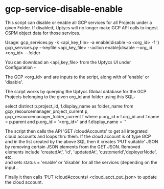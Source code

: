 # gcp-service-disable-enable
This script can disable or enable all GCP services for all Projects under a given Folder. If disabled, Uptycs will no longer make GCP API calls to ingest CSPM object data for those services.   

Usage: gcp_services.py -k <api_key_file> -a enable|disable -o <org_id> -f <folder>')
       gcp_services.py --keyfile <api_key_file> --action enable|disable --org_id <org_id> --folder <folder>

You can download an <api_key_file> from the Uptycs UI under Configuration - <your user>

The GCP <org_id> and <folder> are inputs to the script, along with <action> of 'enable' or 'disable'. 

The script works by querying the Uptycs Global database for the GCP Projects belonging to the given 
org_id and folder using this SQL: 

   select distinct p.project_id, f.display_name as folder_name
   from gcp_resourcemanager_project_current p, gcp_resourcemanager_folder_current f
   where p.org_id = f.org_id and f.name = p.parent and p.org_id = '<org_id>' 
   and f.display_name = '<folder>'

The script then calls the API 'GET /cloudAccounts' to get all integrated cloud accounts and loops thru them. 
If the cloud account is of type GCP and in the list created by the above SQL then it creates 'PUT suitable' JSON by removing 
certain JSON elements from the GET JSON. Removed elements include 'createdAt', 'id', 'updatedAt', 'customerId','deployerNode', etc.  
and sets status = 'enable' or 'disable' for all the services (depending on the input <action>.

Finally it then calls 'PUT /cloudAccounts/<id> <cloud_acct_put_json> to update the cloud account. 
